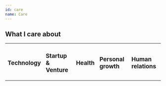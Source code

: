 ```yaml
---
id: care
name: Care
---
```


<section>

<h2><strong>What I care about</strong></h2>

<div class="care">
  <table>
    <tr>
      <td><i class="fas fa-cogs fa-3x"></i>
          <h3><strong>Technology</strong></h3></td>
      <td><i class="fas fa-rocket fa-3x"></i>
          <h3><strong>Startup & Venture</strong></h3></td>
      <td><i class="fas fa-heartbeat fa-3x"></i>
          <h3><strong>Health</strong></h3></td>
      <td><i class="fas fa-seedling fa-3x"></i>
          <h3><strong>Personal growth</strong></h3></td>
      <td><i class="fas fa-handshake fa-3x"></i>
          <h3><strong>Human relations</strong></h3></td>
    </tr>
  </table>
</div>

</section>
